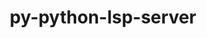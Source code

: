 ---
title: "py-python-lsp-server"
layout: cache
categories: [package, develop]
meta: {"compilers": ["apple-clang@=16.0.0", "gcc@=10.2.1", "gcc@=10.5.0", "gcc@=13.3.0", "gcc@=7.5.0"], "num_specs": 25, "num_specs_by_stack": {"developer-tools": 4, "developer-tools-aarch64-linux-gnu": 6, "developer-tools-darwin": 7, "developer-tools-manylinux2014": 2, "developer-tools-x86_64_v3-linux-gnu": 6, "root": 25}, "oss": ["centos7", "rhel8", "sequoia", "ubuntu18.04"], "platforms": ["darwin", "linux"], "stacks": ["developer-tools", "developer-tools-aarch64-linux-gnu", "developer-tools-darwin", "developer-tools-manylinux2014", "developer-tools-x86_64_v3-linux-gnu", "root"], "targets": ["aarch64", "x86_64_v3"], "versions": ["1.10.0", "1.11.0"]}
spec_details: [{"compiler": "apple-clang@=16.0.0", "hash": "4zybly3qtc2zdirxji7irgrsaqqvxb2o", "os": "sequoia", "platform": "darwin", "size": "-", "stacks": ["developer-tools-darwin", "root"], "target": "aarch64", "variants": ["build_system=python_pip"], "versions": ["1.11.0"]}, {"compiler": "gcc@=13.3.0", "hash": "5fs7ito3x3xwstlpwksqdozr3zfj7vhr", "os": "rhel8", "platform": "linux", "size": "-", "stacks": ["developer-tools-aarch64-linux-gnu", "root"], "target": "aarch64", "variants": ["build_system=python_pip"], "versions": ["1.11.0"]}, {"compiler": "gcc@=13.3.0", "hash": "6mx7idfayope2n4jgu7cucqlitjpborc", "os": "rhel8", "platform": "linux", "size": "-", "stacks": ["developer-tools-aarch64-linux-gnu", "root"], "target": "aarch64", "variants": ["build_system=python_pip"], "versions": ["1.11.0"]}, {"compiler": "gcc@=7.5.0", "hash": "6ose57dnafzolps5leg4ctzgp66ry3yg", "os": "ubuntu18.04", "platform": "linux", "size": "-", "stacks": ["developer-tools", "root"], "target": "x86_64_v3", "variants": ["build_system=python_pip"], "versions": ["1.10.0"]}, {"compiler": "gcc@=10.2.1", "hash": "7zgapnohmdqr7tqnbcpb7k2luc35gqpn", "os": "centos7", "platform": "linux", "size": "-", "stacks": ["developer-tools-manylinux2014", "root"], "target": "x86_64_v3", "variants": ["build_system=python_pip"], "versions": ["1.10.0"]}, {"compiler": "gcc@=10.2.1", "hash": "alof6ixfli4dllppoibiji25bkk7tlu5", "os": "centos7", "platform": "linux", "size": "-", "stacks": ["developer-tools-manylinux2014", "root"], "target": "x86_64_v3", "variants": ["build_system=python_pip"], "versions": ["1.10.0"]}, {"compiler": "apple-clang@=16.0.0", "hash": "cftwqxojnrlhfrcpdh6kilyznn4u2y6o", "os": "sequoia", "platform": "darwin", "size": "-", "stacks": ["developer-tools-darwin", "root"], "target": "aarch64", "variants": ["build_system=python_pip"], "versions": ["1.11.0"]}, {"compiler": "gcc@=13.3.0", "hash": "h43uvvbpgyhtsr6n75t6x4hfewpgap7h", "os": "rhel8", "platform": "linux", "size": "-", "stacks": ["developer-tools-aarch64-linux-gnu", "root"], "target": "aarch64", "variants": ["build_system=python_pip"], "versions": ["1.11.0"]}, {"compiler": "gcc@=7.5.0", "hash": "hja7zymbmtfkxzqwfcbdllg3hztpodlc", "os": "ubuntu18.04", "platform": "linux", "size": "-", "stacks": ["developer-tools", "root"], "target": "x86_64_v3", "variants": ["build_system=python_pip"], "versions": ["1.10.0"]}, {"compiler": "gcc@=10.5.0", "hash": "i2fcxcggcwz5kwc7qfmcg42sldlanuaw", "os": "centos7", "platform": "linux", "size": "-", "stacks": ["developer-tools-x86_64_v3-linux-gnu", "root"], "target": "x86_64_v3", "variants": ["build_system=python_pip"], "versions": ["1.11.0"]}, {"compiler": "gcc@=7.5.0", "hash": "ig7zmrfiy2ap56gtvpfalu7dzzb2jbat", "os": "ubuntu18.04", "platform": "linux", "size": "-", "stacks": ["developer-tools", "root"], "target": "x86_64_v3", "variants": ["build_system=python_pip"], "versions": ["1.10.0"]}, {"compiler": "apple-clang@=16.0.0", "hash": "krj2fbhgy4rgqhu4bnizugv2wap6qixp", "os": "sequoia", "platform": "darwin", "size": "-", "stacks": ["developer-tools-darwin", "root"], "target": "aarch64", "variants": ["build_system=python_pip"], "versions": ["1.11.0"]}, {"compiler": "apple-clang@=16.0.0", "hash": "lznpz42rjo2i36jcimqotzwrasemnsp2", "os": "sequoia", "platform": "darwin", "size": "-", "stacks": ["developer-tools-darwin", "root"], "target": "aarch64", "variants": ["build_system=python_pip"], "versions": ["1.11.0"]}, {"compiler": "gcc@=13.3.0", "hash": "nwom7y6radg2fs6qeulx4hsademswik3", "os": "rhel8", "platform": "linux", "size": "-", "stacks": ["developer-tools-aarch64-linux-gnu", "root"], "target": "aarch64", "variants": ["build_system=python_pip"], "versions": ["1.11.0"]}, {"compiler": "gcc@=13.3.0", "hash": "ok72nfyvyw54osogioa5aod7q3b6uwqd", "os": "rhel8", "platform": "linux", "size": "-", "stacks": ["developer-tools-aarch64-linux-gnu", "root"], "target": "aarch64", "variants": ["build_system=python_pip"], "versions": ["1.11.0"]}, {"compiler": "gcc@=10.5.0", "hash": "phmj2rzvdfji6u7muqg43apzwnjzcr2c", "os": "centos7", "platform": "linux", "size": "-", "stacks": ["developer-tools-x86_64_v3-linux-gnu", "root"], "target": "x86_64_v3", "variants": ["build_system=python_pip"], "versions": ["1.11.0"]}, {"compiler": "gcc@=10.5.0", "hash": "rof5t7ykg4o6bll365nxa7lfb2flos32", "os": "centos7", "platform": "linux", "size": "-", "stacks": ["developer-tools-x86_64_v3-linux-gnu", "root"], "target": "x86_64_v3", "variants": ["build_system=python_pip"], "versions": ["1.11.0"]}, {"compiler": "gcc@=10.5.0", "hash": "scf52vu47l77fivn7jgujzvh4ml75j3k", "os": "centos7", "platform": "linux", "size": "-", "stacks": ["developer-tools-x86_64_v3-linux-gnu", "root"], "target": "x86_64_v3", "variants": ["build_system=python_pip"], "versions": ["1.11.0"]}, {"compiler": "gcc@=13.3.0", "hash": "snlzsbu3kdk77bhx5pafixau3shqh7me", "os": "rhel8", "platform": "linux", "size": "-", "stacks": ["developer-tools-aarch64-linux-gnu", "root"], "target": "aarch64", "variants": ["build_system=python_pip"], "versions": ["1.11.0"]}, {"compiler": "apple-clang@=16.0.0", "hash": "t7w2jpl2vejmnh3npvzesaqeimzyohtk", "os": "sequoia", "platform": "darwin", "size": "-", "stacks": ["developer-tools-darwin", "root"], "target": "aarch64", "variants": ["build_system=python_pip"], "versions": ["1.11.0"]}, {"compiler": "gcc@=10.5.0", "hash": "tgzuk466eka7s4k7aky2clxvrvy7zj5y", "os": "centos7", "platform": "linux", "size": "-", "stacks": ["developer-tools-x86_64_v3-linux-gnu", "root"], "target": "x86_64_v3", "variants": ["build_system=python_pip"], "versions": ["1.11.0"]}, {"compiler": "apple-clang@=16.0.0", "hash": "u2fvblihp3i6vcgsvfwn2n6yh473stb6", "os": "sequoia", "platform": "darwin", "size": "-", "stacks": ["developer-tools-darwin", "root"], "target": "aarch64", "variants": ["build_system=python_pip"], "versions": ["1.11.0"]}, {"compiler": "apple-clang@=16.0.0", "hash": "un4ayyhd5nq3vlwdyhh4drb2vdysmai4", "os": "sequoia", "platform": "darwin", "size": "-", "stacks": ["developer-tools-darwin", "root"], "target": "aarch64", "variants": ["build_system=python_pip"], "versions": ["1.11.0"]}, {"compiler": "gcc@=7.5.0", "hash": "vuiazbo3buuprwcb6r5rmxjmxzf724if", "os": "ubuntu18.04", "platform": "linux", "size": "-", "stacks": ["developer-tools", "root"], "target": "x86_64_v3", "variants": ["build_system=python_pip"], "versions": ["1.10.0"]}, {"compiler": "gcc@=10.5.0", "hash": "zciro6a7kq2mkoy6dota5dns4olfbkpr", "os": "centos7", "platform": "linux", "size": "-", "stacks": ["developer-tools-x86_64_v3-linux-gnu", "root"], "target": "x86_64_v3", "variants": ["build_system=python_pip"], "versions": ["1.11.0"]}]
---